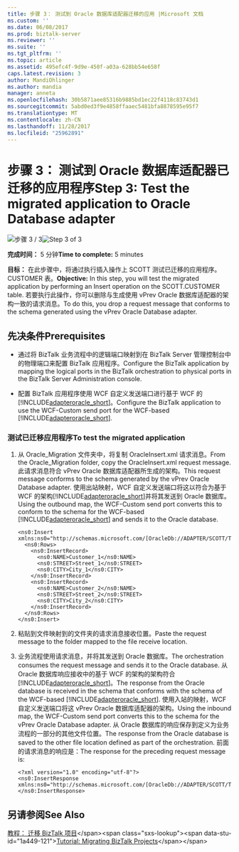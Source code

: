 ```yaml
---
title: 步骤 3： 测试到 Oracle 数据库适配器迁移的应用 |Microsoft 文档
ms.custom: ''
ms.date: 06/08/2017
ms.prod: biztalk-server
ms.reviewer: ''
ms.suite: ''
ms.tgt_pltfrm: ''
ms.topic: article
ms.assetid: 495efc4f-9d9e-450f-a03a-628bb54e658f
caps.latest.revision: 3
author: MandiOhlinger
ms.author: mandia
manager: anneta
ms.openlocfilehash: 30b5871aee85316b9885bd1ec22f4118c83743d1
ms.sourcegitcommit: 5abd0ed3f9e4858ffaaec5481bfa8878595e95f7
ms.translationtype: MT
ms.contentlocale: zh-CN
ms.lasthandoff: 11/28/2017
ms.locfileid: "25962891"
---
```

# <a name="step-3-test-the-migrated-application-to-oracle-database-adapter"></a><span data-ttu-id="1a449-102">步骤 3： 测试到 Oracle 数据库适配器已迁移的应用程序</span><span class="sxs-lookup"><span data-stu-id="1a449-102">Step 3: Test the migrated application to Oracle Database adapter</span></span>
<span data-ttu-id="1a449-103">![步骤 3 / 3](../../adapters-and-accelerators/adapter-oracle-database/media/step-3of3.gif "Step_3of3")</span><span class="sxs-lookup"><span data-stu-id="1a449-103">![Step 3 of 3](../../adapters-and-accelerators/adapter-oracle-database/media/step-3of3.gif "Step_3of3")</span></span>  
  
 <span data-ttu-id="1a449-104">**完成时间：** 5 分钟</span><span class="sxs-lookup"><span data-stu-id="1a449-104">**Time to complete:** 5 minutes</span></span>  
  
 <span data-ttu-id="1a449-105">**目标：** 在此步骤中，将通过执行插入操作上 SCOTT 测试已迁移的应用程序。CUSTOMER 表。</span><span class="sxs-lookup"><span data-stu-id="1a449-105">**Objective:** In this step, you will test the migrated application by performing an Insert operation on the SCOTT.CUSTOMER table.</span></span> <span data-ttu-id="1a449-106">若要执行此操作，你可以删除与生成使用 vPrev Oracle 数据库适配器的架构一致的请求消息。</span><span class="sxs-lookup"><span data-stu-id="1a449-106">To do this, you drop a request message that conforms to the schema generated using the vPrev Oracle Database adapter.</span></span>  
  
## <a name="prerequisites"></a><span data-ttu-id="1a449-107">先决条件</span><span class="sxs-lookup"><span data-stu-id="1a449-107">Prerequisites</span></span>  
  
-   <span data-ttu-id="1a449-108">通过将 BizTalk 业务流程中的逻辑端口映射到在 BizTalk Server 管理控制台中的物理端口来配置 BizTalk 应用程序。</span><span class="sxs-lookup"><span data-stu-id="1a449-108">Configure the BizTalk application by mapping the logical ports in the BizTalk orchestration to physical ports in the BizTalk Server Administration console.</span></span>  
  
-   <span data-ttu-id="1a449-109">配置 BizTalk 应用程序使用 WCF 自定义发送端口进行基于 WCF 的[!INCLUDE[adapteroracle_short](../../includes/adapteroracle-short-md.md)]。</span><span class="sxs-lookup"><span data-stu-id="1a449-109">Configure the BizTalk application to use the WCF-Custom send port for the WCF-based [!INCLUDE[adapteroracle_short](../../includes/adapteroracle-short-md.md)].</span></span>  
  
### <a name="to-test-the-migrated-application"></a><span data-ttu-id="1a449-110">测试已迁移应用程序</span><span class="sxs-lookup"><span data-stu-id="1a449-110">To test the migrated application</span></span>  
  
1.  <span data-ttu-id="1a449-111">从 Oracle_Migration 文件夹中，将复制 OracleInsert.xml 请求消息。</span><span class="sxs-lookup"><span data-stu-id="1a449-111">From the Oracle_Migration folder, copy the OracleInsert.xml request message.</span></span> <span data-ttu-id="1a449-112">此请求消息符合 vPrev Oracle 数据库适配器所生成的架构。</span><span class="sxs-lookup"><span data-stu-id="1a449-112">This request message conforms to the schema generated by the vPrev Oracle Database adapter.</span></span> <span data-ttu-id="1a449-113">使用出站映射，WCF 自定义发送端口将这以符合为基于 WCF 的架构[!INCLUDE[adapteroracle_short](../../includes/adapteroracle-short-md.md)]并将其发送到 Oracle 数据库。</span><span class="sxs-lookup"><span data-stu-id="1a449-113">Using the outbound map, the WCF-Custom send port converts this to conform to the schema for the WCF-based [!INCLUDE[adapteroracle_short](../../includes/adapteroracle-short-md.md)] and sends it to the Oracle database.</span></span>  
  
    ```  
    <ns0:Insert xmlns:ns0="http://schemas.microsoft.com/[OracleDb://ADAPTER/SCOTT/Tables/CUSTOMER]">  
      <ns0:Rows>  
        <ns0:InsertRecord>  
          <ns0:NAME>Customer_1</ns0:NAME>  
          <ns0:STREET>Street_1</ns0:STREET>  
          <ns0:CITY>City_1</ns0:CITY>  
        </ns0:InsertRecord>  
        <ns0:InsertRecord>  
          <ns0:NAME>Customer_2</ns0:NAME>  
          <ns0:STREET>Street_2</ns0:STREET>  
          <ns0:CITY>City_2</ns0:CITY>  
        </ns0:InsertRecord>  
      </ns0:Rows>  
    </ns0:Insert>  
    ```  
  
2.  <span data-ttu-id="1a449-114">粘贴到文件映射到的文件夹的请求消息接收位置。</span><span class="sxs-lookup"><span data-stu-id="1a449-114">Paste the request message to the folder mapped to the file receive location.</span></span>  
  
3.  <span data-ttu-id="1a449-115">业务流程使用请求消息，并将其发送到 Oracle 数据库。</span><span class="sxs-lookup"><span data-stu-id="1a449-115">The orchestration consumes the request message and sends it to the Oracle database.</span></span> <span data-ttu-id="1a449-116">从 Oracle 数据库响应接收中的基于 WCF 的架构的架构符合[!INCLUDE[adapteroracle_short](../../includes/adapteroracle-short-md.md)]。</span><span class="sxs-lookup"><span data-stu-id="1a449-116">The response from the Oracle database is received in the schema that conforms with the schema of the WCF-based [!INCLUDE[adapteroracle_short](../../includes/adapteroracle-short-md.md)].</span></span> <span data-ttu-id="1a449-117">使用入站的映射，WCF 自定义发送端口将这 vPrev Oracle 数据库适配器的架构。</span><span class="sxs-lookup"><span data-stu-id="1a449-117">Using the inbound map, the WCF-Custom send port converts this to the schema for the vPrev Oracle Database adapter.</span></span> <span data-ttu-id="1a449-118">从 Oracle 数据库的响应保存到定义为业务流程的一部分的其他文件位置。</span><span class="sxs-lookup"><span data-stu-id="1a449-118">The response from the Oracle database is saved to the other file location defined as part of the orchestration.</span></span> <span data-ttu-id="1a449-119">前面的请求消息的响应是：</span><span class="sxs-lookup"><span data-stu-id="1a449-119">The response for the preceding request message is:</span></span>  
  
    ```  
    <?xml version="1.0" encoding="utf-8"?>  
    <ns0:InsertResponse xmlns:ns0="http://schemas.microsoft.com/[OracleDb://ADAPTER/SCOTT/Tables/CUSTOMER]"></ns0:InsertResponse>  
    ```  
  
## <a name="see-also"></a><span data-ttu-id="1a449-120">另请参阅</span><span class="sxs-lookup"><span data-stu-id="1a449-120">See Also</span></span>  
 <span data-ttu-id="1a449-121">[教程： 迁移 BizTalk 项目](https://msdn.microsoft.com/library/dd788186(v=bts.80).aspx)</span><span class="sxs-lookup"><span data-stu-id="1a449-121">[Tutorial: Migrating BizTalk Projects](https://msdn.microsoft.com/library/dd788186(v=bts.80).aspx)</span></span>